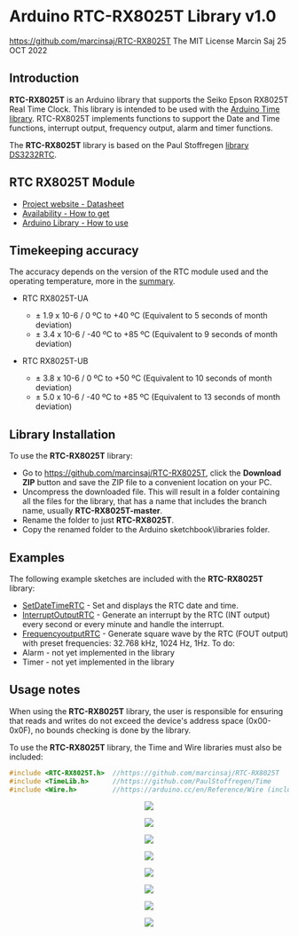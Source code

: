 # Arduino RTC-RX8025T Library v1.0 #
https://github.com/marcinsaj/RTC-RX8025T
The MIT License
Marcin Saj 25 OCT 2022


## Introduction ##
**RTC-RX8025T** is an Arduino library that supports the Seiko Epson RX8025T Real Time Clock. This library is intended to be used with the [Arduino Time library](http://www.arduino.cc/playground/Code/Time). RTC-RX8025T implements functions to support the Date and Time functions, interrupt output, frequency output, alarm and timer functions.

The **RTC-RX8025T** library is based on the Paul Stoffregen [library DS3232RTC](https://github.com/PaulStoffregen/DS3232RTC).

## RTC RX8025T Module
- [Project website - Datasheet](https://nixietester.com/project/real-time-clock-rx8025t)
- [Availability - How to get](https://nixietester.com/product/real-time-clock-rx8025t)
- [Arduino Library - How to use](https://github.com/marcinsaj/RTC-RX8025T)

## Timekeeping accuracy ##
The accuracy depends on the version of the RTC module used and the operating temperature, more in the [summary](https://github.com/marcinsaj/RTC-RX8025T/blob/main/datasheet/RX8025T-Datasheet-summary.pdf).

- RTC RX8025T-UA
  - ± 1.9 x 10-6 / 0 ºC to +40 ºC (Equivalent to 5 seconds of month deviation)
  - ± 3.4 x 10-6 / -40 ºC to +85 ºC (Equivalent to 9 seconds of month deviation)

- RTC RX8025T-UB
  - ± 3.8 x 10-6 / 0 ºC to +50 ºC (Equivalent to 10 seconds of month deviation)
  - ± 5.0 x 10-6 / -40 ºC to +85 ºC (Equivalent to 13 seconds of month deviation)

## Library Installation ##
To use the **RTC-RX8025T** library:  
- Go to https://github.com/marcinsaj/RTC-RX8025T, click the **Download ZIP** button and save the ZIP file to a convenient location on your PC.
- Uncompress the downloaded file.  This will result in a folder containing all the files for the library, that has a name that includes the branch name, usually **RTC-RX8025T-master**.
- Rename the folder to just **RTC-RX8025T**.
- Copy the renamed folder to the Arduino sketchbook\libraries folder.

## Examples ##
The following example sketches are included with the **RTC-RX8025T** library:
- [SetDateTimeRTC](https://github.com/marcinsaj/RTC-RX8025T/blob/main/examples/SetDateTimeRTC/SetDateTimeRTC.ino) - Set and displays the RTC date and time.
- [InterruptOutputRTC](https://github.com/marcinsaj/RTC-RX8025T/blob/main/examples/InterruptOutputRTC/InterruptOutputRTC.ino) - Generate an interrupt by the RTC (INT output) every second or every minute and handle the interrupt.
- [FrequencyoutputRTC](https://github.com/marcinsaj/RTC-RX8025T/blob/main/examples/FrequencyoutputRTC/FrequencyoutputRTC.ino) - Generate square wave by the RTC (FOUT output) with preset frequencies: 32.768 kHz, 1024 Hz, 1Hz.
To do:
- Alarm - not yet implemented in the library
- Timer - not yet implemented in the library

## Usage notes ##
When using the **RTC-RX8025T** library, the user is responsible for ensuring that reads and writes do not exceed the device's address space (0x00-0x0F), no bounds checking is done by the library.            

To use the **RTC-RX8025T** library, the Time and Wire libraries must also be included:
```c++
#include <RTC-RX8025T.h>  //https://github.com/marcinsaj/RTC-RX8025T
#include <TimeLib.h>      //https://github.com/PaulStoffregen/Time
#include <Wire.h>         //https://arduino.cc/en/Reference/Wire (included with Arduino IDE)
```




<p align="center"><img src="https://github.com/marcinsaj/Real-Time-Clock-RX8025T/blob/main/extras/Real-Time-Clock-RTC-RX8025T-01.jpg"></p>
<p align="center"><img src="https://github.com/marcinsaj/Real-Time-Clock-RX8025T/blob/main/extras/Real-Time-Clock-RTC-RX8025T-02.jpg"></p>
<p align="center"><img src="https://github.com/marcinsaj/Real-Time-Clock-RX8025T/blob/main/datasheet/real-time-clock-rtc-rx8025t-pinout-1.jpg"></p>
<p align="center"><img src="https://github.com/marcinsaj/Real-Time-Clock-RX8025T/blob/main/datasheet/real-time-clock-rtc-rx8025t-pinout-2.jpg"></p>
<p align="center"><img src="https://github.com/marcinsaj/Real-Time-Clock-RX8025T/blob/main/datasheet/real-time-clock-rtc-rx8025t-pinout-info.jpg"></p>
<p align="center"><img src="https://github.com/marcinsaj/Real-Time-Clock-RX8025T/blob/main/datasheet/real-time-clock-rtc-rx8025t-dimensions-1.jpg"></p>
<p align="center"><img src="https://github.com/marcinsaj/Real-Time-Clock-RX8025T/blob/main/datasheet/real-time-clock-rtc-rx8025t-dimensions-2.jpg"></p>
<p align="center"><img src="https://github.com/marcinsaj/Real-Time-Clock-RX8025T/blob/main/datasheet/Real-Time-Clock-RX8025T-Schematic.png"></p>

